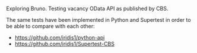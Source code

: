 Exploring Bruno. Testing vacancy OData API as published by CBS.

The same tests have been implemented in Python and Supertest in order to be able to compare with each other: 
- https://github.com/iridis1/python-api
- https://github.com/iridis1/Supertest-CBS
